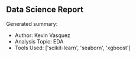 ## Data Science Report

Generated summary:

- Author: Kevin Vasquez
- Analysis Topic: EDA
- Tools Used: ['scikit-learn', 'seaborn', 'xgboost']
